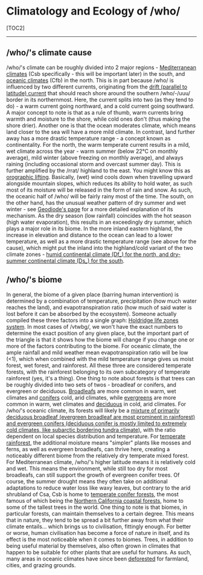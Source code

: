# Climatology and Ecology of /who/
[TOC2]
***
## /who/'s climate cause
/who/'s climate can be roughly divided into 2 major regions - [Mediterranean climates](https://geodiode.com/climate/mediterranean) (Csb specifically - this will be important later) in the south, and [oceanic climates](https://geodiode.com/climate/oceanic) (Cfb) in the north. This is in part because /who/ is influenced by two different currents, originating from the [drift (parallel to latitude) current](https://en.wikipedia.org/wiki/North_Pacific_Current) that should reach shore around the southern /who/-/uuu/ border in its northernmost. Here, the current splits into two (as they tend to do) - a warm current going northward, and a cold current going southward. A major concept to note is that as a rule of thumb, warm currents bring warmth and moisture to the shore, while cold ones don't (thus making the shore drier). Another one is that the ocean moderates climate, which means land closer to the sea will have a more mild climate. In contrast, land further away has a more drastic temperature range - a concept known as continentality.
For the north, the warm temperate current results in a mild, wet climate across the year - warm summer (below 22°C on monthly average), mild winter (above freezing on monthly average), and always raining (including occasional storm and overcast summer day). This is further amplified by the /rrat/ highland to the east. You might know this as [orographic lifting](https://en.wikipedia.org/wiki/Orographic_lift). Basically, (wet) wind cools down when travelling upward alongside mountain slopes, which reduces its ability to hold water, as such most of its moisture will be released in the form of rain and snow. As such, the oceanic half of /who/ will be fairly rainy most of the time.
The south, on the other hand, has the unusual weather pattern of dry summer and wet winter - see [Geodiode's page](https://geodiode.com/climate/mediterranean) for a more detailed explanation of its mechanism. As the dry season (low rainfall) coincides with the hot season (high water evaporation), this results in an exceedingly dry summer, which plays a major role in its biome. 
In the more inland eastern highland, the increase in elevation and distance to the ocean can lead to a lower temperature, as well as a more drastic temperature range (see above for the cause), which might put the inland into the highland/cold variant of the two climate zones - [humid continental climate (Df_) for the north, and dry-summer continental climate (Ds_) for the south](https://en.wikipedia.org/wiki/Humid_continental_climate).
## /who/'s biome
In general, the biome of a given place (barring human intervention) is determined by a combination of temperature, precipitation (how much water reaches the land), and evapotranspiration ratio (how much of said water is lost before it can be absorbed by the ecosystem). Someone actually compiled these three factors into a single graph: [Holdridge life zones system](https://en.wikipedia.org/wiki/Holdridge_life_zones). In most cases of /vtwbg/, we won't have the exact numbers to determine the exact position of any given place, but the important part of the triangle is that it shows how the biome will change if you change one or more of the factors contributing to the biome.
For oceanic climate, the ample rainfall and mild weather mean evapotranspiration ratio will be low (<1), which when combined with the mild temperature range gives us moist forest, wet forest, and rainforest. All these three are considered temperate forests, with the rainforest belonging to its own subcategory of temperate rainforest (yes, it's a thing).
One thing to note about forests is that trees can be roughly divided into two sets of twos - broadleaf or conifers, and evergreen or deciduous. [Broadleafs](https://en.wikipedia.org/wiki/Broad-leaved_tree) are more common in warm, wet climates and [conifers](https://en.wikipedia.org/wiki/Conifer) cold, arid climates, while [evergreens](https://en.wikipedia.org/wiki/Evergreen) are more common in warm, wet climates and [deciduous](https://en.wikipedia.org/wiki/Deciduous) in cold, arid climates. For /who/'s oceanic climate, its forests will likely be a [mixture of primarily deciduous broadleaf (evergreen broadleaf are most prominent in rainforest) and evergreen conifers (deciduous conifer is mostly limited to extremely cold climates, like subarctic bordering tundra climate)](https://en.wikipedia.org/wiki/Temperate_broadleaf_and_mixed_forests), with the ratio dependent on local species distribution and temperature. For [temperate rainforest](https://en.wikipedia.org/wiki/Temperate_rainforest), the additional moisture means "simpler" plants like mosses and ferns, as well as evergreen broadleafs, can thrive here, creating a noticeably different biome from the relatively dry temperate mixed forest.
For Mediterranean climate, /who/'s higher latitude means it is relatively cold and wet. This means the environment, while still too dry for most broadleafs, can still support the growth of evergreen conifer trees. Of course, the summer drought means they often take on additional adaptations to reduce water loss like waxy leaves, but contrary to the arid shrubland of Csa, Csb is home to [temperate conifer forests](https://en.wikipedia.org/wiki/Temperate_coniferous_forest), the most famous of which being the [Northern California coastal forests](https://en.wikipedia.org/wiki/Northern_California_coastal_forests), home to some of the tallest trees in the world.
One thing to note is that biomes, in particular forests, can maintain themselves to a certain degree. This means that in nature, they tend to be spread a bit further away from what their climate entails... which brings us to civilisation, fittingly enough. For better or worse, human civilisation has become a force of nature in itself, and its effect is the most noticeable when it comes to biomes. Trees, in addition to being useful material by themselves, also often grown in climates that happen to be suitable for other plants that are useful for humans. As such, many areas in oceanic climates have since been [deforested](https://en.wikipedia.org/wiki/Deforestation) for farmland, cities, and grazing grounds.

